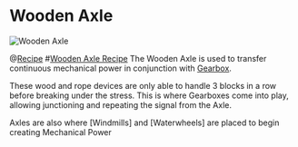 # Wooden Axle

![Wooden Axle](block:betterwithmods:wooden_axle@0)

@[Recipe](block:betterwithmods:wooden_axle@0)
#[Wooden Axle Recipe](block:betterwithmods:wooden_axle@0)
The Wooden Axle is used to transfer continuous mechanical power in conjunction with [Gearbox](gearbox.md).

These wood and rope devices are only able to handle 3 blocks in a row before breaking under the stress.
This is where Gearboxes come into play, allowing junctioning and repeating the signal from the Axle.

Axles are also where [Windmills] and [Waterwheels] are placed to begin creating Mechanical Power
  
  
